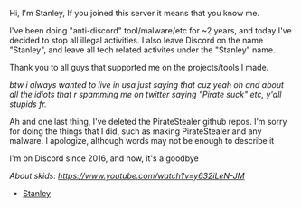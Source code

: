 Hi, I'm Stanley,
If you joined this server it means that you know me. 

I've been doing "anti-discord" tool/malware/etc for ~2 years, and today I've decided to stop all illegal activities.
I also leave Discord on the name "Stanley", and leave all tech related activites under the "Stanley" name. 

Thank you to all guys that supported me on the projects/tools I made.

*btw i always wanted to live in usa just saying that cuz yeah oh and about all the idiots that r spamming me on twitter saying "Pirate suck" etc, y'all stupids fr.*

Ah and one last thing, I've deleted the PirateStealer github repos. I’m sorry for doing the things that I did, such as making PirateStealer and any malware. I apologize, although words may not be enough to describe it

I'm on Discord since 2016, and now, it's a goodbye

*About skids: https://www.youtube.com/watch?v=y632iLeN-JM*
- [Stanley](https://discord.gg/AW3DVmt4qk)
